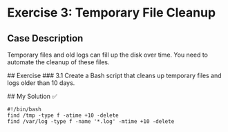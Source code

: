 # Exercise 3: Temporary File Cleanup

## Case Description

Temporary files and old logs can fill up the disk over time. You need to automate the cleanup of these files.

## Exercise
### 3.1 Create a Bash script that cleans up temporary files and logs older than 10 days.

## My Solution ✅

```
#!/bin/bash
find /tmp -type f -atime +10 -delete
find /var/log -type f -name '*.log' -mtime +10 -delete
```
